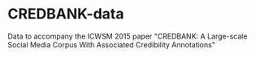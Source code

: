 # CREDBANK-data
Data to accompany the ICWSM 2015 paper "CREDBANK: A Large-scale Social Media Corpus With Associated Credibility Annotations"
